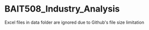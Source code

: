 # BAIT508_Industry_Analysis

Excel files in data folder are ignored due to Github's file size limitation
